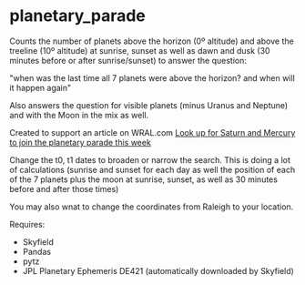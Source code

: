 # planetary_parade

Counts the number of planets above the horizon (0º altitude) and above the treeline (10º altitude) at sunrise, sunset
as well as dawn and dusk (30 minutes before or after sunrise/sunset) to answer the question:

"when was the last time all 7 planets were above the horizon? and when will it happen again"

Also answers the question for visible planets (minus Uranus and Neptune) and with the Moon in the mix as well.

Created to support an article on WRAL.com [Look up for Saturn and Mercury to join the planetary parade this week
](https://www.wral.com/21882173/)

Change the t0, t1 dates to broaden or narrow the search. This is doing a lot of calculations (sunrise and sunset for each day as well 
the position of each of the 7 planets plus the moon at sunrise, sunset, as well as 30 minutes before and after those times)

You may also wnat to change the coordinates from Raleigh to your location.

Requires:
* Skyfield
* Pandas
* pytz
* JPL Planetary Ephemeris DE421 (automatically downloaded by Skyfield)